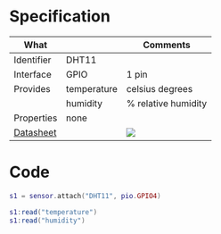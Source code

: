 # Specification

| What         |             | Comments                   |
|--------------|-------------|----------------------------|
| Identifier   | DHT11       |                            |
| Interface    | GPIO        | 1 pin                      |
| Provides     | temperature | celsius degrees            |
|              | humidity    | % relative humidity        |
| Properties   | none        |                            |
| [Datasheet](http://www.micropik.com/PDF/dht11.pdf)    |             | ![](http://whitecatboard.org/git/dht11.jpg)                           |


# Code

```lua
s1 = sensor.attach("DHT11", pio.GPIO4)

s1:read("temperature")
s1:read("humidity")
```